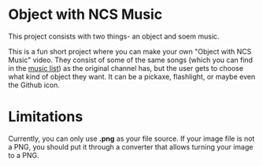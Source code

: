 # Object with NCS Music
This project consists with two things- an object and soem music.

This is a fun short project where you can make your own "Object with NCS Music" video. They consist of some of the same songs (which you can find in the [music list](https://agentn86.neocities.org/objectwithncs/musiclist.txt)) as the original channel has, but the user gets to choose what kind of object they want. It can be a pickaxe, flashlight, or maybe even the Github icon.

# Limitations
Currently, you can only use **.png** as your file source. If your image file is not a PNG, you should put it through a converter that allows turning your image to a PNG.
